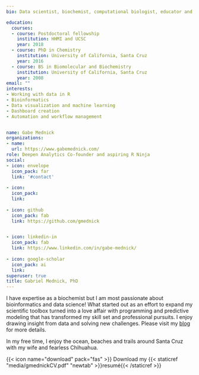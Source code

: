```yaml
---
bio: Data scientist, biochemist, computational biologist, educator and nature lover.

education:
  courses:
  - course: Postdoctoral fellowship
    institution: HHMI and UCSC
    year: 2018
  - course: PhD in Chemistry
    institution: University of California, Santa Cruz
    year: 2016
  - course: BS in Biomolecular and Biochemistry
    institution: University of California, Santa Cruz
    year: 2008
email: ""
interests:
- Working with data in R
- Bioinformatics
- Data visualization and machine learning 
- Dashboard creation
- Automation and workflow management


name: Gabe Mednick
organizations:
- name: 
  url: https://www.gabemednick.com/
role: Deepen Analytics Co-founder and aspiring R Ninja
social:
- icon: envelope
  icon_pack: far
  link: '#contact'
  
- icon:
  icon_pack: 
  link: 
  
- icon: github
  icon_pack: fab
  link: https://github.com/gmednick


- icon: linkedin-in
  icon_pack: fab
  link: https://www.linkedin.com/in/gabe-mednick/
  
- icon: google-scholar
  icon_pack: ai
  link:
superuser: true
title: Gabriel Mednick, PhD
---
```


I have expertise as a biochemist but I am most passionate about bioinformatics and data science! What started out as an effort to expand my scientific toolbox turned into a love affair with programming and predictive modeling that has transformed my skill set and professional pursuits. I enjoy drawing insight from data and solving new challenges. Please visit my [blog](https://www.gabemednick.com/) for more details.

In my free time, I enjoy the ocean, beaches and trails around Santa Cruz with my wife and fearless Chihuahua.


{{< icon name="download" pack="fas" >}} Download my {{< staticref "media/gmednickCV.pdf" "newtab" >}}resumé{{< /staticref >}}

